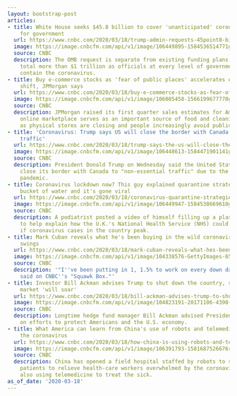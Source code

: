 ```yaml
---
layout: bootstrap-post
articles:
- title: White House seeks $45.8 billion to cover 'unanticipated' coronavirus costs
    for government
  url: https://www.cnbc.com/2020/03/18/trump-admin-requests-45point8-billion-to-cover-unanticipated-coronavirus-costs.html
  image: https://image.cnbcfm.com/api/v1/image/106449895-1584536514771gettyimages-1212811394.jpeg?v=1584536563
  source: CNBC
  description: The OMB request is separate from existing funding plans that could
    total more than $1 trillion as officials at every level of government work to
    contain the coronavirus.
- title: Buy e-commerce stocks as 'fear of public places' accelerates online shopping
    shift, JPMorgan says
  url: https://www.cnbc.com/2020/03/18/buy-e-commerce-stocks-as-fear-of-public-places-accelerates-online-shopping-shift-jpmorgan-says.html
  image: https://image.cnbcfm.com/api/v1/image/106085458-1566199677770gettyimages-1158411331.jpeg?v=1566209863
  source: CNBC
  description: JPMorgan raised its first quarter sales estimates for Amazon, as the
    online marketplace serves as an important source of food and cleaning supplies
    as physical stores are closing and people increasingly avoid public spaces.
- title: 'Coronavirus: Trump says US will close the border with Canada to ''non-essential''
    traffic'
  url: https://www.cnbc.com/2020/03/18/trump-says-the-us-will-close-the-border-with-canada-to-non-essential-traffic.html
  image: https://image.cnbcfm.com/api/v1/image/106448613-1584471901141gettyimages-1207510911.jpeg?v=1584472036
  source: CNBC
  description: President Donald Trump on Wednesday said the United States would temporarily
    close its border with Canada to "non-essential traffic" due to the coronavirus
    pandemic.
- title: Coronavirus lockdown now? This guy explained quarantine strategies with a
    bucket of water and it's gone viral
  url: https://www.cnbc.com/2020/03/18/coronavirus-quarantine-strategies-explained---with-a-bucket-of-water.html
  image: https://image.cnbcfm.com/api/v1/image/106449947-1584538669610gettyimages-1211216048.jpeg?v=1584538769
  source: CNBC
  description: A podiatrist posted a video of himself filling up a plastic bottle
    to help explain how the U.K.'s National Health Service (NHS) could be overwhelmed
    if coronavirus cases in the country peak.
- title: Mark Cuban reveals what he's been buying in the wild coronavirus stock market
    swings
  url: https://www.cnbc.com/2020/03/18/mark-cuban-reveals-what-hes-been-buying-in-coronavirus-market-swings.html
  image: https://image.cnbcfm.com/api/v1/image/104338576-GettyImages-652619498.jpg?v=1582127020
  source: CNBC
  description: '"I''ve been putting in 1, 1.5% to work on every down day," Mark Cuban
    said on CNBC''s "Squawk Box."'
- title: Investor Bill Ackman advises Trump to shut down the country, saying stock
    market 'will soar'
  url: https://www.cnbc.com/2020/03/18/bill-ackman-advises-trump-to-shut-down-us-says-market-would-soar.html
  image: https://image.cnbcfm.com/api/v1/image/104823191-20171106-4390-2511.jpg?v=1509989558
  source: CNBC
  description: Longtime hedge fund manager Bill Ackman advised President Donald Trump
    on efforts to protect Americans and the U.S. economy.
- title: What America can learn from China's use of robots and telemedicine to combat
    the coronavirus
  url: https://www.cnbc.com/2020/03/18/how-china-is-using-robots-and-telemedicine-to-combat-the-coronavirus.html
  image: https://image.cnbcfm.com/api/v1/image/106391793-1581687526676rts320h4.jpg?v=1584531958
  source: CNBC
  description: China has opened a field hospital staffed by robots to serve 20,000
    patients to relieve health-care workers overwhelmed by the coronavirus. It is
    also using telemedicine to treat the sick.
as_of_date: '2020-03-18'
---
```


